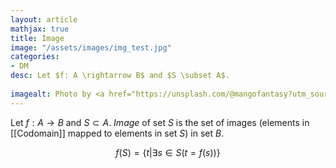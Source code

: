 ```yaml
---
layout: article
mathjax: true
title: Image
image: "/assets/images/img_test.jpg"
categories:
- DM
desc: Let $f: A \rightarrow B$ and $S \subset A$.
 
imagealt: Photo by <a href="https://unsplash.com/@mangofantasy?utm_source=unsplash&utm_medium=referral&utm_content=creditCopyText">Tim Johnson</a> on <a href="https://unsplash.com/s/photos/logic?utm_source=unsplash&utm_medium=referral&utm_content=creditCopyText">Unsplash</a>
---
```

Let $f: A \rightarrow B$ and $S \subset A$.
*Image* of set $S$ is the set of images (elements in [[Codomain]] mapped to elements in set $S$) in set $B$.

$$f(S) = \{ t | \exists s \in S (t=f(s))\}$$